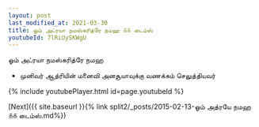 ```yaml
---
layout: post
last_modified_at: 2021-03-30
title: ஓம் அட்ரயா நமஸ்கரித்ரே நமஹ ௧௧ டைம்ஸ்
youtubeId: 7lRiUySKWgU
---
```

 
 
 ஓம் அட்ரயா நமஸ்கரித்ரே நமஹ  
 
 -  முனிவர் ஆத்ரியின் மனைவி அனசூயாவுக்கு வணக்கம் செலுத்தியவர் 
 
  
 
  
 
 
 
 
 
 


{% include youtubePlayer.html id=page.youtubeId %}
 
[Next]({{ site.baseurl }}{% link  split2/_posts/2015-02-13-ஓம் அத்ரயே நமஹ ௧௧ டைம்ஸ்.md%})
 
